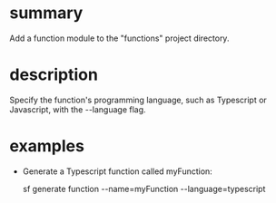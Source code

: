 # summary
  
Add a function module to the "functions" project directory.

# description

Specify the function's programming language, such as Typescript or Javascript, with the --language flag.

# examples

- Generate a Typescript function called myFunction:

  sf generate function --name=myFunction --language=typescript

